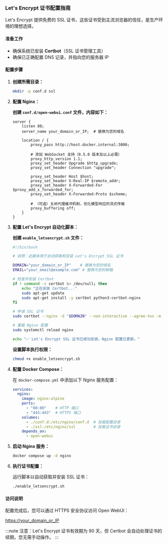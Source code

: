 ### Let's Encrypt 证书配置指南

Let's Encrypt 提供免费的 SSL 证书，这些证书受到主流浏览器的信任，是生产环境的理想选择。

#### 准备工作

- 确保系统已安装 **Certbot**（SSL 证书管理工具）
- 确保已正确配置 DNS 记录，并指向您的服务器 IP

#### 配置步骤

1. **创建所需目录：**

    ```bash
    mkdir -p conf.d ssl
    ```

2. **配置 Nginx：**

    **创建 `conf.d/open-webui.conf` 文件，内容如下：**

    ```nginx
    server {
        listen 80;
        server_name your_domain_or_IP;  # 替换为您的域名

        location / {
            proxy_pass http://host.docker.internal:3000;
    
            # 添加 WebSocket 支持（0.5.0 版本及以上必需）
            proxy_http_version 1.1;
            proxy_set_header Upgrade $http_upgrade;
            proxy_set_header Connection "upgrade";

            proxy_set_header Host $host;
            proxy_set_header X-Real-IP $remote_addr;
            proxy_set_header X-Forwarded-For $proxy_add_x_forwarded_for;
            proxy_set_header X-Forwarded-Proto $scheme;

            # （可选）关闭代理缓冲机制，优化模型响应的流式传输
            proxy_buffering off;
        }
    }
    ```

3. **配置 Let's Encrypt 自动化脚本：**

    **创建 `enable_letsencrypt.sh` 文件：**

    ```bash
    #!/bin/bash

    # 说明：此脚本用于自动获取和安装 Let's Encrypt SSL 证书

    DOMAIN="your_domain_or_IP"    # 替换为您的域名
    EMAIL="your_email@example.com" # 替换为您的邮箱

    # 检查并安装 Certbot
    if ! command -v certbot &> /dev/null; then
        echo "正在安装 Certbot..."
        sudo apt-get update
        sudo apt-get install -y certbot python3-certbot-nginx
    fi

    # 申请 SSL 证书
    sudo certbot --nginx -d "$DOMAIN" --non-interactive --agree-tos -m "$EMAIL"

    # 重载 Nginx 配置
    sudo systemctl reload nginx

    echo "✅ Let's Encrypt SSL 证书已成功安装，Nginx 配置已更新。"
    ```

    **设置脚本执行权限：**

    ```bash
    chmod +x enable_letsencrypt.sh
    ```

4. **配置 Docker Compose：**

    在 `docker-compose.yml` 中添加以下 Nginx 服务配置：

    ```yaml
    services:
      nginx:
        image: nginx:alpine
        ports:
          - "80:80"    # HTTP 端口
          - "443:443"  # HTTPS 端口
        volumes:
          - ./conf.d:/etc/nginx/conf.d  # 挂载配置目录
          - ./ssl:/etc/nginx/ssl        # 挂载证书目录
        depends_on:
          - open-webui
    ```

5. **启动 Nginx 服务：**

    ```bash
    docker compose up -d nginx
    ```

6. **执行证书配置：**

    运行脚本以自动获取并安装 SSL 证书：

    ```bash
    ./enable_letsencrypt.sh
    ```

#### 访问说明

配置完成后，您可以通过 HTTPS 安全协议访问 Open WebUI：

[https://your_domain_or_IP](https://your_domain_or_IP)

:::note
注意：Let's Encrypt 证书有效期为 90 天，但 Certbot 会自动处理证书的续期，您无需手动操作。
:::
